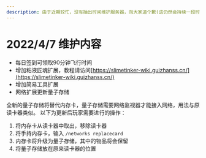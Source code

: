 ```yaml
---
description: 由于近期较忙，没有抽出时间维护服务器，向大家道个歉(这仍然会持续一段时间)。
---
```


# 2022/4/7 维护内容

* 每日签到可领取90分钟飞行时间&#x20;
* 增加粘液匠魂扩展，教程请访问[https://slimetinker-wiki.guizhanss.cn/](https://slimetinker-wiki.guizhanss.cn/)
* 增加简易工具扩展&#x20;
* 网络扩展更新量子存储

全新的量子存储将替代内存卡，量子存储需要网络监视器才能接入网络，用法与原读卡器类似。 以下为更新后玩家需要进行的操作：

1. 将内存卡从读卡器中取出，移除读卡器
2. 将手持内存卡，输入 `/networks replacecard`
3. 内存卡将升级为量子存储，其中的物品将会保留
4. 将量子存储放在原来读卡器的位置
